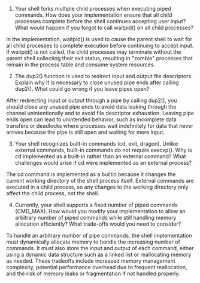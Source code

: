 1. Your shell forks multiple child processes when executing piped commands. How does your implementation ensure that all child processes complete before the shell continues accepting user input? What would happen if you forgot to call waitpid() on all child processes?

In the implementation, waitpid() is used to cause the parent shell to wait for all child processes to complete execution before continuing to accept input. If waitpid() is not called, the child processes may terminate without the parent shell collecting their exit status, resulting in "zombie" processes that remain in the process table and consume system resources.

2. The dup2() function is used to redirect input and output file descriptors. Explain why it is necessary to close unused pipe ends after calling dup2(). What could go wrong if you leave pipes open?

After redirecting input or output through a pipe by calling dup2(), you should close any unused pipe ends to avoid data leaking through the channel unintentionally and to avoid file descriptor exhaustion. Leaving pipe ends open can lead to unintended behavior, such as incomplete data transfers or deadlocks where processes wait indefinitely for data that never arrives because the pipe is still open and waiting for more input.

3. Your shell recognizes built-in commands (cd, exit, dragon). Unlike external commands, built-in commands do not require execvp(). Why is cd implemented as a built-in rather than an external command? What challenges would arise if cd were implemented as an external process?

The cd command is implemented as a builtin because it changes the current working directory of the shell process itself. External commands are executed in a child process, so any changes to the working directory only affect the child process, not the shell.

4. Currently, your shell supports a fixed number of piped commands (CMD_MAX). How would you modify your implementation to allow an arbitrary number of piped commands while still handling memory allocation efficiently? What trade-offs would you need to consider?

To handle an arbitrary number of pipe commands, the shell implementation must dynamically allocate memory to handle the increasing number of commands. It must also store the input and output of each command, either using a dynamic data structure such as a linked list or reallocating memory as needed. These tradeoffs include increased memory management complexity, potential performance overhead due to frequent reallocation, and the risk of memory leaks or fragmentation if not handled properly.
